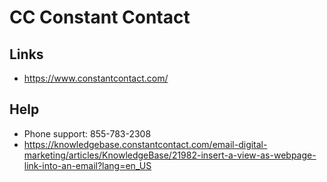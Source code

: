 # CC Constant Contact

## Links

* https://www.constantcontact.com/

## Help

* Phone support: 855-783-2308
* https://knowledgebase.constantcontact.com/email-digital-marketing/articles/KnowledgeBase/21982-insert-a-view-as-webpage-link-into-an-email?lang=en_US
